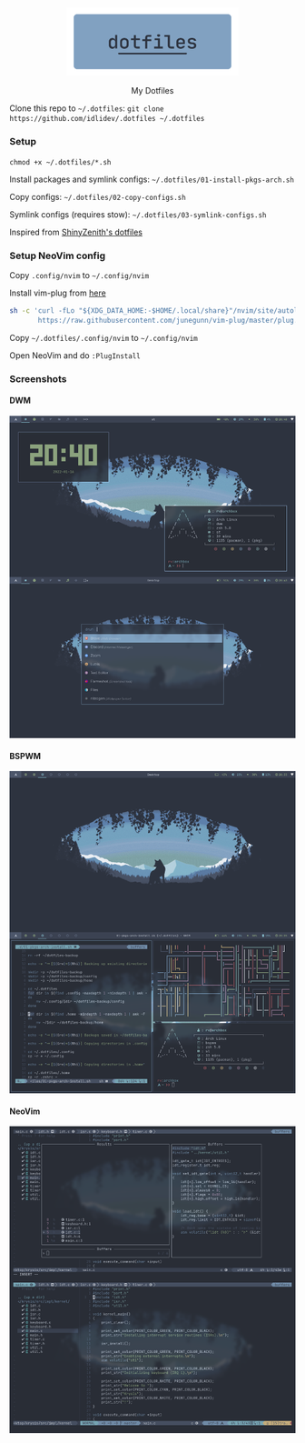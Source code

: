 <p align=center>
  <img src="./.assets/dotfiles.png" alt=dotfiles width=60%>
  <p align=center>
	My Dotfiles
  </p>
</p>

Clone this repo to `~/.dotfiles`: `git clone https://github.com/idlidev/.dotfiles ~/.dotfiles`

### Setup

`chmod +x ~/.dotfiles/*.sh`

Install packages and symlink configs:
`~/.dotfiles/01-install-pkgs-arch.sh`

Copy configs:
`~/.dotfiles/02-copy-configs.sh`

Symlink configs (requires stow):
`~/.dotfiles/03-symlink-configs.sh`

Inspired from [ShinyZenith's dotfiles](https://github.com/shinyzenith/old-xorg-dotfiles)

### Setup NeoVim config

Copy `.config/nvim` to `~/.config/nvim`

Install vim-plug from [here](https://github.com/junegunn/vim-plug)

```sh
sh -c 'curl -fLo "${XDG_DATA_HOME:-$HOME/.local/share}"/nvim/site/autoload/plug.vim --create-dirs \
       https://raw.githubusercontent.com/junegunn/vim-plug/master/plug.vim'
```

Copy `~/.dotfiles/.config/nvim` to `~/.config/nvim`

Open NeoVim and do `:PlugInstall`

### Screenshots

#### DWM

![Alt text](./.assets/screenshots/ss2.png "Screenshot 1")

#### BSPWM

![Alt text](./.assets/screenshots/ss1.png "Screenshot 1")

#### NeoVim

![Alt text](./.assets/screenshots/ss3.png "Screenshot 1")
